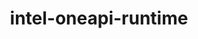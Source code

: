 ---
title: "intel-oneapi-runtime"
layout: cache
categories: [package, develop]
meta: {"versions": ["2024.1.0", "2024.2.1"], "compilers": ["oneapi@=2024.1.0", "oneapi@=2024.2.1"], "oss": ["amzn2", "ubuntu22.04"], "platforms": ["linux"], "targets": ["x86_64_v3", "x86_64_v4"], "stacks": ["aws-pcluster-x86_64_v4", "e4s-oneapi", "root"], "num_specs": 6, "num_specs_by_stack": {"aws-pcluster-x86_64_v4": 4, "root": 6, "e4s-oneapi": 2}}
spec_details: [{"hash": "d52dcswkkcrsgfo7jg35iqrhoqihdzrt", "compiler": "oneapi@=2024.1.0", "versions": ["2024.1.0"], "os": "amzn2", "platform": "linux", "target": "x86_64_v3", "variants": ["build_system=generic"], "stacks": ["aws-pcluster-x86_64_v4", "root"], "size": "-", "tarball": "https://binaries.spack.io/develop/build_cache/linux-amzn2-x86_64_v3/oneapi-2024.1.0/intel-oneapi-runtime-2024.1.0/linux-amzn2-x86_64_v3-oneapi-2024.1.0-intel-oneapi-runtime-2024.1.0-d52dcswkkcrsgfo7jg35iqrhoqihdzrt.spack"}, {"hash": "ophloj3m5drnmrtjktpnrfkacmwk27yj", "compiler": "oneapi@=2024.1.0", "versions": ["2024.1.0"], "os": "amzn2", "platform": "linux", "target": "x86_64_v3", "variants": ["build_system=generic"], "stacks": ["aws-pcluster-x86_64_v4", "root"], "size": "-", "tarball": "https://binaries.spack.io/develop/build_cache/linux-amzn2-x86_64_v3/oneapi-2024.1.0/intel-oneapi-runtime-2024.1.0/linux-amzn2-x86_64_v3-oneapi-2024.1.0-intel-oneapi-runtime-2024.1.0-ophloj3m5drnmrtjktpnrfkacmwk27yj.spack"}, {"hash": "skuvacjcwl6uq7xprqnq55py6v3j5hxy", "compiler": "oneapi@=2024.1.0", "versions": ["2024.1.0"], "os": "amzn2", "platform": "linux", "target": "x86_64_v4", "variants": ["build_system=generic"], "stacks": ["aws-pcluster-x86_64_v4", "root"], "size": "-", "tarball": "https://binaries.spack.io/develop/build_cache/linux-amzn2-x86_64_v4/oneapi-2024.1.0/intel-oneapi-runtime-2024.1.0/linux-amzn2-x86_64_v4-oneapi-2024.1.0-intel-oneapi-runtime-2024.1.0-skuvacjcwl6uq7xprqnq55py6v3j5hxy.spack"}, {"hash": "lpfhxub4owfcp527xxbcpqsnsokb34xn", "compiler": "oneapi@=2024.1.0", "versions": ["2024.1.0"], "os": "amzn2", "platform": "linux", "target": "x86_64_v4", "variants": ["build_system=generic"], "stacks": ["aws-pcluster-x86_64_v4", "root"], "size": "-", "tarball": "https://binaries.spack.io/develop/build_cache/linux-amzn2-x86_64_v4/oneapi-2024.1.0/intel-oneapi-runtime-2024.1.0/linux-amzn2-x86_64_v4-oneapi-2024.1.0-intel-oneapi-runtime-2024.1.0-lpfhxub4owfcp527xxbcpqsnsokb34xn.spack"}, {"hash": "fztsggryczmqfvumvjzz2pi7rjxgcked", "compiler": "oneapi@=2024.2.1", "versions": ["2024.2.1"], "os": "ubuntu22.04", "platform": "linux", "target": "x86_64_v3", "variants": ["build_system=generic"], "stacks": ["e4s-oneapi", "root"], "size": "-", "tarball": "https://binaries.spack.io/develop/build_cache/linux-ubuntu22.04-x86_64_v3/oneapi-2024.2.1/intel-oneapi-runtime-2024.2.1/linux-ubuntu22.04-x86_64_v3-oneapi-2024.2.1-intel-oneapi-runtime-2024.2.1-fztsggryczmqfvumvjzz2pi7rjxgcked.spack"}, {"hash": "d4n3znecs6ojgiavwf7ycv36v7krf6id", "compiler": "oneapi@=2024.2.1", "versions": ["2024.2.1"], "os": "ubuntu22.04", "platform": "linux", "target": "x86_64_v3", "variants": ["build_system=generic"], "stacks": ["e4s-oneapi", "root"], "size": "-", "tarball": "https://binaries.spack.io/develop/build_cache/linux-ubuntu22.04-x86_64_v3/oneapi-2024.2.1/intel-oneapi-runtime-2024.2.1/linux-ubuntu22.04-x86_64_v3-oneapi-2024.2.1-intel-oneapi-runtime-2024.2.1-d4n3znecs6ojgiavwf7ycv36v7krf6id.spack"}]
---